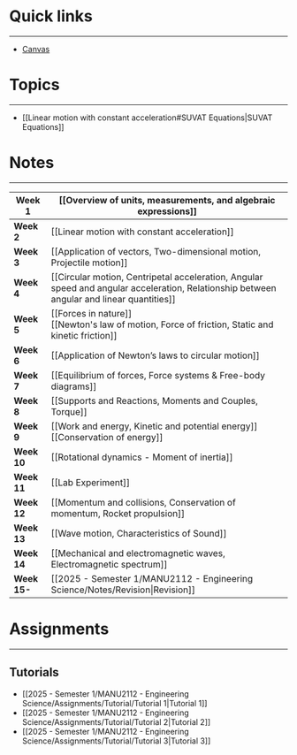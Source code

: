 # Quick links
---

- [Canvas](https://rmit.instructure.com/courses/143071)

# Topics
---

- [[Linear motion with constant acceleration#SUVAT Equations|SUVAT Equations]]

# Notes
---

| **Week 1**   | [[Overview of units, measurements, and algebraic expressions]]                                                                            |
| ------------ | ----------------------------------------------------------------------------------------------------------------------------------------- |
| **Week 2**   | [[Linear motion with constant acceleration]]                                                                                              |
| **Week 3**   | [[Application of vectors, Two-dimensional motion, Projectile motion]]                                                                     |
| **Week 4**   | [[Circular motion, Centripetal acceleration, Angular speed and angular acceleration, Relationship between angular and linear quantities]] |
| **Week 5**   | [[Forces in nature]]<br>[[Newton's law of motion, Force of friction, Static and kinetic friction]]                                        |
| **Week 6**   | [[Application of Newton’s laws to circular motion]]                                                                                       |
| **Week 7**   | [[Equilibrium of forces, Force systems & Free-body diagrams]]                                                                             |
| **Week 8**   | [[Supports and Reactions, Moments and Couples, Torque]]                                                                                   |
| **Week 9**   | [[Work and energy, Kinetic and potential energy]]<br>[[Conservation of energy]]                                                           |
| **Week 10**  | [[Rotational dynamics - Moment of inertia]]                                                                                               |
| **Week 11**  | [[Lab Experiment]]                                                                                                                        |
| **Week 12**  | [[Momentum and collisions, Conservation of momentum, Rocket propulsion]]                                                                  |
| **Week 13**  | [[Wave motion, Characteristics of Sound]]                                                                                                 |
| **Week 14**  | [[Mechanical and electromagnetic waves, Electromagnetic spectrum]]                                                                        |
| **Week 15-** | [[2025 - Semester 1/MANU2112 - Engineering Science/Notes/Revision\|Revision]]                                                             |

# Assignments
---
## Tutorials

- [[2025 - Semester 1/MANU2112 - Engineering Science/Assignments/Tutorial/Tutorial 1|Tutorial 1]]
- [[2025 - Semester 1/MANU2112 - Engineering Science/Assignments/Tutorial/Tutorial 2|Tutorial 2]]
- [[2025 - Semester 1/MANU2112 - Engineering Science/Assignments/Tutorial/Tutorial 3|Tutorial 3]]